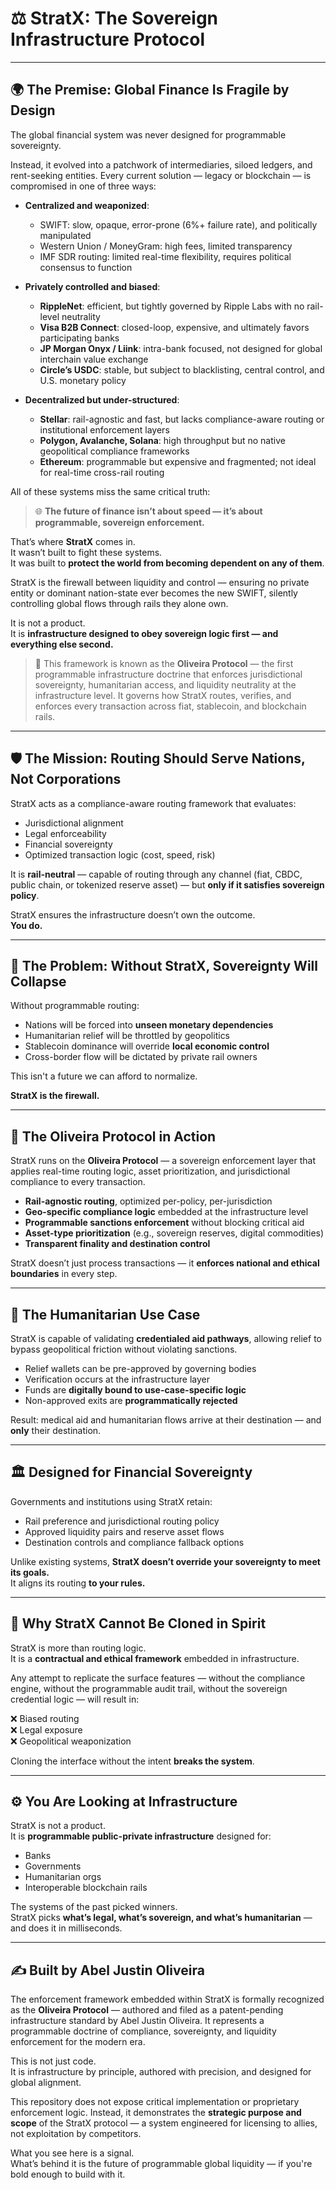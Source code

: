 # ⚖️ StratX: The Sovereign Infrastructure Protocol

---

## 🌍 The Premise: Global Finance Is Fragile by Design

The global financial system was never designed for programmable sovereignty.

Instead, it evolved into a patchwork of intermediaries, siloed ledgers, and rent-seeking entities. Every current solution — legacy or blockchain — is compromised in one of three ways:

- **Centralized and weaponized**:  
  - SWIFT: slow, opaque, error-prone (6%+ failure rate), and politically manipulated  
  - Western Union / MoneyGram: high fees, limited transparency  
  - IMF SDR routing: limited real-time flexibility, requires political consensus to function

- **Privately controlled and biased**:  
  - **RippleNet**: efficient, but tightly governed by Ripple Labs with no rail-level neutrality  
  - **Visa B2B Connect**: closed-loop, expensive, and ultimately favors participating banks  
  - **JP Morgan Onyx / Liink**: intra-bank focused, not designed for global interchain value exchange  
  - **Circle’s USDC**: stable, but subject to blacklisting, central control, and U.S. monetary policy

- **Decentralized but under-structured**:  
  - **Stellar**: rail-agnostic and fast, but lacks compliance-aware routing or institutional enforcement layers  
  - **Polygon, Avalanche, Solana**: high throughput but no native geopolitical compliance frameworks  
  - **Ethereum**: programmable but expensive and fragmented; not ideal for real-time cross-rail routing  

All of these systems miss the same critical truth:

> 🌐 **The future of finance isn’t about speed — it’s about programmable, sovereign enforcement.**

That’s where **StratX** comes in.  
It wasn’t built to fight these systems.  
It was built to **protect the world from becoming dependent on any of them**.

StratX is the firewall between liquidity and control — ensuring no private entity or dominant nation-state ever becomes the new SWIFT, silently controlling global flows through rails they alone own.

It is not a product.  
It is **infrastructure designed to obey sovereign logic first — and everything else second.**

> 📜 This framework is known as the **Oliveira Protocol** — the first programmable infrastructure doctrine that enforces jurisdictional sovereignty, humanitarian access, and liquidity neutrality at the infrastructure level. It governs how StratX routes, verifies, and enforces every transaction across fiat, stablecoin, and blockchain rails.

---

## 🛡️ The Mission: Routing Should Serve Nations, Not Corporations

StratX acts as a compliance-aware routing framework that evaluates:

- Jurisdictional alignment  
- Legal enforceability  
- Financial sovereignty  
- Optimized transaction logic (cost, speed, risk)

It is **rail-neutral** — capable of routing through any channel (fiat, CBDC, public chain, or tokenized reserve asset) — but **only if it satisfies sovereign policy**.

StratX ensures the infrastructure doesn’t own the outcome.  
**You do.**

---

## 🚨 The Problem: Without StratX, Sovereignty Will Collapse

Without programmable routing:

- Nations will be forced into **unseen monetary dependencies**  
- Humanitarian relief will be throttled by geopolitics  
- Stablecoin dominance will override **local economic control**  
- Cross-border flow will be dictated by private rail owners

This isn't a future we can afford to normalize.

**StratX is the firewall.**

---

## 📡 The Oliveira Protocol in Action

StratX runs on the **Oliveira Protocol** — a sovereign enforcement layer that applies real-time routing logic, asset prioritization, and jurisdictional compliance to every transaction.

- **Rail-agnostic routing**, optimized per-policy, per-jurisdiction  
- **Geo-specific compliance logic** embedded at the infrastructure level  
- **Programmable sanctions enforcement** without blocking critical aid  
- **Asset-type prioritization** (e.g., sovereign reserves, digital commodities)  
- **Transparent finality and destination control**

StratX doesn’t just process transactions — it **enforces national and ethical boundaries** in every step.

---

## 🧬 The Humanitarian Use Case

StratX is capable of validating **credentialed aid pathways**, allowing relief to bypass geopolitical friction without violating sanctions.

- Relief wallets can be pre-approved by governing bodies  
- Verification occurs at the infrastructure layer  
- Funds are **digitally bound to use-case-specific logic**  
- Non-approved exits are **programmatically rejected**

Result: medical aid and humanitarian flows arrive at their destination — and **only** their destination.

---

## 🏛️ Designed for Financial Sovereignty

Governments and institutions using StratX retain:

- Rail preference and jurisdictional routing policy  
- Approved liquidity pairs and reserve asset flows  
- Destination controls and compliance fallback options  

Unlike existing systems, **StratX doesn’t override your sovereignty to meet its goals.**  
It aligns its routing **to your rules.**

---

## 🔐 Why StratX Cannot Be Cloned in Spirit

StratX is more than routing logic.  
It is a **contractual and ethical framework** embedded in infrastructure.

Any attempt to replicate the surface features — without the compliance engine, without the programmable audit trail, without the sovereign credential logic — will result in:

❌ Biased routing  
❌ Legal exposure  
❌ Geopolitical weaponization  

Cloning the interface without the intent **breaks the system**.

---

## ⚙️ You Are Looking at Infrastructure

StratX is not a product.  
It is **programmable public-private infrastructure** designed for:

- Banks  
- Governments  
- Humanitarian orgs  
- Interoperable blockchain rails

The systems of the past picked winners.  
StratX picks **what’s legal, what’s sovereign, and what’s humanitarian** — and does it in milliseconds.

---

## ✍️ Built by Abel Justin Oliveira

The enforcement framework embedded within StratX is formally recognized as the **Oliveira Protocol** — authored and filed as a patent-pending infrastructure standard by Abel Justin Oliveira. It represents a programmable doctrine of compliance, sovereignty, and liquidity enforcement for the modern era.

This is not just code.  
It is infrastructure by principle, authored with precision, and designed for global alignment.

This repository does not expose critical implementation or proprietary enforcement logic.
Instead, it demonstrates the **strategic purpose and scope** of the StratX protocol — a system engineered for licensing to allies, not exploitation by competitors.

What you see here is a signal.  
What’s behind it is the future of programmable global liquidity — if you're bold enough to build with it.

